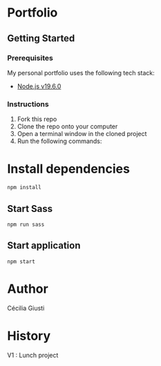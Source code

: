 # Portfolio

## Getting Started

### Prerequisites

My personal portfolio uses the following tech stack:

- [Node.js v19.6.0](https://nodejs.org/en/)

### Instructions

1.  Fork this repo
2.  Clone the repo onto your computer
3.  Open a terminal window in the cloned project
4.  Run the following commands:

# Install dependencies

    npm install

## Start Sass

    npm run sass

## Start application

    npm start

# Author

Cécilia Giusti

# History

V1 : Lunch project
